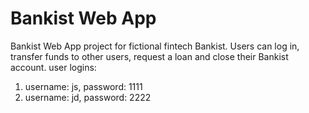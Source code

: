 # Bankist Web App

Bankist Web App project for fictional fintech Bankist. Users can log in, transfer funds to other users, request a loan and close their Bankist account.
user logins:

1. username: js, password: 1111
2. username: jd, password: 2222
